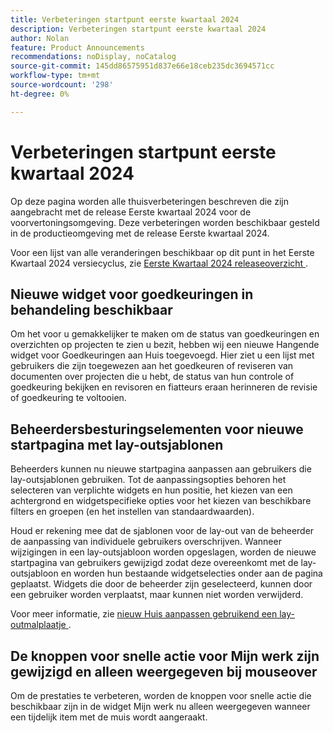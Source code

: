 ```yaml
---
title: Verbeteringen startpunt eerste kwartaal 2024
description: Verbeteringen startpunt eerste kwartaal 2024
author: Nolan
feature: Product Announcements
recommendations: noDisplay, noCatalog
source-git-commit: 145dd86575951d837e66e18ceb235dc3694571cc
workflow-type: tm+mt
source-wordcount: '298'
ht-degree: 0%

---
```


# Verbeteringen startpunt eerste kwartaal 2024

Op deze pagina worden alle thuisverbeteringen beschreven die zijn aangebracht met de release Eerste kwartaal 2024 voor de voorvertoningsomgeving. Deze verbeteringen worden beschikbaar gesteld in de productieomgeving met de release Eerste kwartaal 2024.

Voor een lijst van alle veranderingen beschikbaar op dit punt in het Eerste Kwartaal 2024 versiecyclus, zie [ Eerste Kwartaal 2024 releaseoverzicht ](/help/quicksilver/product-announcements/product-releases/24-q1-release-activity/24-q1-release-overview.md).

## Nieuwe widget voor goedkeuringen in behandeling beschikbaar

Om het voor u gemakkelijker te maken om de status van goedkeuringen en overzichten op projecten te zien u bezit, hebben wij een nieuwe Hangende widget voor Goedkeuringen aan Huis toegevoegd. Hier ziet u een lijst met gebruikers die zijn toegewezen aan het goedkeuren of reviseren van documenten over projecten die u hebt, de status van hun controle of goedkeuring bekijken en revisoren en fiatteurs eraan herinneren de revisie of goedkeuring te voltooien.


## Beheerdersbesturingselementen voor nieuwe startpagina met lay-outsjablonen

Beheerders kunnen nu nieuwe startpagina aanpassen aan gebruikers die lay-outsjablonen gebruiken. Tot de aanpassingsopties behoren het selecteren van verplichte widgets en hun positie, het kiezen van een achtergrond en widgetspecifieke opties voor het kiezen van beschikbare filters en groepen (en het instellen van standaardwaarden).

Houd er rekening mee dat de sjablonen voor de lay-out van de beheerder de aanpassing van individuele gebruikers overschrijven. Wanneer wijzigingen in een lay-outsjabloon worden opgeslagen, worden de nieuwe startpagina van gebruikers gewijzigd zodat deze overeenkomt met de lay-outsjabloon en worden hun bestaande widgetselecties onder aan de pagina geplaatst. Widgets die door de beheerder zijn geselecteerd, kunnen door een gebruiker worden verplaatst, maar kunnen niet worden verwijderd.

Voor meer informatie, zie [ nieuw Huis aanpassen gebruikend een lay-outmalplaatje ](/help/quicksilver/administration-and-setup/customize-workfront/use-layout-templates/customize-new-home-layout-template.md).

## De knoppen voor snelle actie voor Mijn werk zijn gewijzigd en alleen weergegeven bij mouseover

Om de prestaties te verbeteren, worden de knoppen voor snelle actie die beschikbaar zijn in de widget Mijn werk nu alleen weergegeven wanneer een tijdelijk item met de muis wordt aangeraakt.